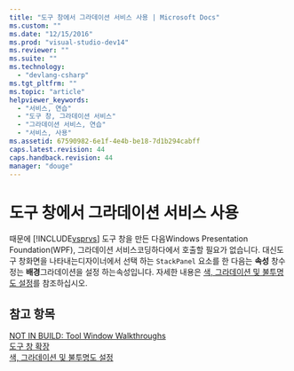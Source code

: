 ```yaml
---
title: "도구 창에서 그라데이션 서비스 사용 | Microsoft Docs"
ms.custom: ""
ms.date: "12/15/2016"
ms.prod: "visual-studio-dev14"
ms.reviewer: ""
ms.suite: ""
ms.technology: 
  - "devlang-csharp"
ms.tgt_pltfrm: ""
ms.topic: "article"
helpviewer_keywords: 
  - "서비스, 연습"
  - "도구 창, 그라데이션 서비스"
  - "그라데이션 서비스, 연습"
  - "서비스, 사용"
ms.assetid: 67590982-6e1f-4e4b-be18-7d1b294cabff
caps.latest.revision: 44
caps.handback.revision: 44
manager: "douge"
---
```

# 도구 창에서 그라데이션 서비스 사용
때문에 [!INCLUDE[vsprvs](../assembler/masm/includes/vsprvs_md.md)] 도구 창을 만든 다음Windows Presentation Foundation\(WPF\), 그라데이션 서비스코딩하다에서 호출할 필요가 없습니다.  대신도구 창화면을 나타내는디자이너에서 선택 하는  `StackPanel` 요소를 한 다음는  **속성** 창수정는  **배경**그라데이션을 설정 하는속성입니다.    자세한 내용은 [색, 그라데이션 및 불투명도 설정](../misc/setting-colors-gradients-and-opacity.md)를 참조하십시오.  
  
## 참고 항목  
 [NOT IN BUILD: Tool Window Walkthroughs](http://msdn.microsoft.com/ko-kr/ecffc579-0e96-48ad-90f3-01a3d80f3ce5)   
 [도구 창 확장](../misc/extending-tool-windows.md)   
 [색, 그라데이션 및 불투명도 설정](../misc/setting-colors-gradients-and-opacity.md)